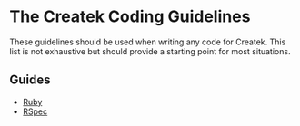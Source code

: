 # The Createk Coding Guidelines

These guidelines should be used when writing any code for Createk. This list is
not exhaustive but should provide a starting point for most situations.

## Guides

- [Ruby](ruby.md)
- [RSpec](rspec.md)
